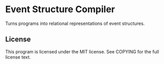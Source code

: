 Event Structure Compiler
========================

Turns programs into relational representations of event structures.

## License

This program is licensed under the MIT license. See COPYING for the full license
text.
